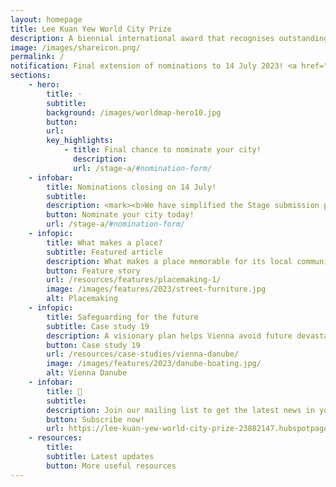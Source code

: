 ```yaml
---
layout: homepage
title: Lee Kuan Yew World City Prize
description: A biennial international award that recognises outstanding cities in tackling urban challenges to bring about a holistic & sustained urban transformation
image: /images/shareicon.png/
permalink: /
notification: Final extension of nominations to 14 July 2023! <a href="/stage-a/#nomination-form">Nominate your city</a> today!
sections:
    - hero:
        title: ·
        subtitle: 
        background: /images/worldmap-hero10.jpg
        button: 
        url: 
        key_highlights:
            - title: Final chance to nominate your city!
              description: 
              url: /stage-a/#nomination-form/ 
    - infobar:    
        title: Nominations closing on 14 July!
        subtitle: 
        description: <mark><b>We have simplified the Stage submission process!</b></mark> 
        button: Nominate your city today!
        url: /stage-a/#nomination-form/
    - infopic:    
        title: What makes a place? 
        subtitle: Featured article
        description: What makes a place memorable for its local communities? Port Phillip, Milan, Paris, Perth, Xi’an shows you how.
        button: Feature story
        url: /resources/features/placemaking-1/
        image: /images/features/2023/street-furniture.jpg
        alt: Placemaking
    - infopic:    
        title: Safeguarding for the future
        subtitle: Case study 19
        description: A visionary plan helps Vienna avoid future devastating floods and create new leisure options.
        button: Case study 19
        url: /resources/case-studies/vienna-danube/
        image: /images/features/2023/danube-boating.jpg/
        alt: Vienna Danube
    - infobar:    
        title: 📩
        subtitle: 
        description: Join our mailing list to get the latest news in your inbox!
        button: Subscribe now!  
        url: https://lee-kuan-yew-world-city-prize-23882147.hubspotpagebuilder.com/subscribe
    - resources:
        title: 
        subtitle: Latest updates
        button: More useful resources
---
```

